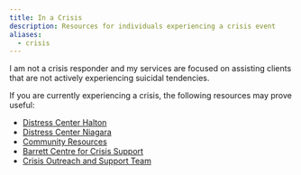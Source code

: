 ```yaml
---
title: In a Crisis
description: Resources for individuals experiencing a crisis event
aliases:
  - crisis
---
```

I am not a crisis responder and my services are focused on assisting clients that are  not actively experiencing suicidal tendencies.

If you are currently experiencing a crisis, the following resources may prove useful: 

- [Distress Center Halton](https://www.dchalton.ca) 
- [Distress Center Niagara](https://distresscentreniagara.com)
- [Community Resources](https://211ontario.ca/search/) 
- [Barrett Centre for Crisis Support](https://goodshepherdcentres.ca/services/barrett-centre-for-crisis-support/)  
- [Crisis Outreach and Support Team](https://coasthamilton.ca/)

